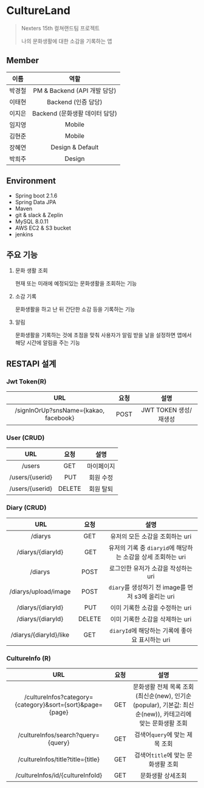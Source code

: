 # CultureLand

> Nexters 15th 컬쳐랜드팀 프로젝트
>
> 나의 문화생활에 대한 소감을 기록하는 앱

## Member

이름 | 역할
:--: | :--:
박경철 | PM & Backend (API 개발 담당)
이태현 | Backend (인증 담당)
이지은 | Backend (문화생활 데이터 담당)
임지영 | Mobile
김현준 | Mobile
장혜연 | Design & Default
박희주 | Design

## Environment

- Spring boot 2.1.6
- Spring Data JPA
- Maven
- git & slack & Zeplin
- MySQL 8.0.11
- AWS EC2 & S3 bucket
- jenkins

## 주요 기능

1. 문화 생활 조회

   현재 또는 미래에 예정되있는 문화생활을 조회하는 기능

2. 소감 기록

   문화생활을 하고 난 뒤 간단한 소감 등을 기록하는 기능

3. 알림

   문화생활을 기록하는 것에 초점을 맞춰 사용자가 알림 받을 날을 설정하면 앱에서 해당 시간에 알림을 주는 기능

## RESTAPI 설계

### Jwt Token(R)
URL | 요청 | 설명
:--: | :--: | :--:
/signInOrUp?snsName={kakao, facebook} | POST | JWT TOKEN 생성/재생성

### User (CRUD)

URL | 요청 | 설명
:--: | :--: | :--:
/users | GET | 마이페이지
/users/{userid} | PUT | 회원 수정
/users/{userid} | DELETE | 회원 탈퇴

### Diary (CRUD)

URL | 요청 | 설명
:--: | :--: | :--:
/diarys | GET |  유저의 모든 소감을 조회하는 uri
/diarys/{diaryId} | GET |  유저의 기록 중 `diaryid`에 해당하는 소감을 상세 조회하는 uri
/diarys | POST | 로그인한 유저가 소감을 작성하는 uri
/diarys/upload/image | POST | `diary`를 생성하기 전 image를 먼저 s3에 올리는 uri 
/diarys/{diaryId} | PUT | 이미 기록한 소감을 수정하는 uri
/diarys/{diaryId} | DELETE | 이미 기록한 소감을 삭제하는 uri
/diarys/{diaryId}/like | GET | `diaryId`에 해당하는 기록에 좋아요 표시하는 uri 

### CultureInfo (R)

URL | 요청 | 설명
:--: | :--: | :--:
/cultureInfos?category={category}&sort={sort}&page={page} | GET |  문화생활 전체 목록 조회(최신순(new), 인기순(popular), 기본값: 최신순(new)), 카테고리에 맞는 문화생활 조회
/cultureInfos/search?query={query} | GET | 검색어`query`에 맞는 제목 조회
/cultureInfos/title?title={title} | GET | 검색어`title`에 맞는 문화생활 조회
/cultureInfos/id/{cultureInfoId} | GET | 문화생활 상세조회

